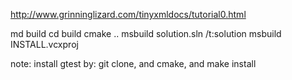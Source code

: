 http://www.grinninglizard.com/tinyxmldocs/tutorial0.html

md build
cd build
cmake ..
msbuild solution.sln /t:solution
msbuild INSTALL.vcxproj

note: install gtest by: git clone, and cmake, and make install
